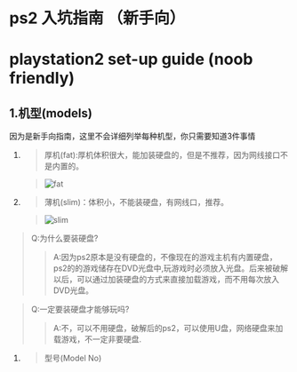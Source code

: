 # ps2 入坑指南 （新手向）

# playstation2 set-up guide (noob friendly)


## 1.机型(models)

因为是新手向指南，这里不会详细列举每种机型，你只需要知道3件事情

1. 
    >厚机(fat):厚机体积很大，能加装硬盘的，但是不推荐，因为网线接口不是内置的。

    >![fat](https://gitee.com/waizui/ps2guide/raw/main/images/220px-PS2-Fat-Console-Set.jpg)



2. 
    >薄机(slim)：体积小，不能装硬盘，有网线口，推荐。

    >![slim](https://gitee.com/waizui/ps2guide/raw/main/images/250px-PS2-Slim-Console-Set.jpg)

> Q:为什么要装硬盘?
>>A:因为ps2原本是没有硬盘的，不像现在的游戏主机有内置硬盘，ps2的的游戏储存在DVD光盘中,玩游戏时必须放入光盘。后来被破解以后，可以通过加装硬盘的方式来直接加载游戏，而不用每次放入DVD光盘。

> Q:一定要装硬盘才能够玩吗?
>>A:不，可以不用硬盘，破解后的ps2，可以使用U盘，网络硬盘来加载游戏，不一定非要硬盘.

1. 
    >型号(Model No)
